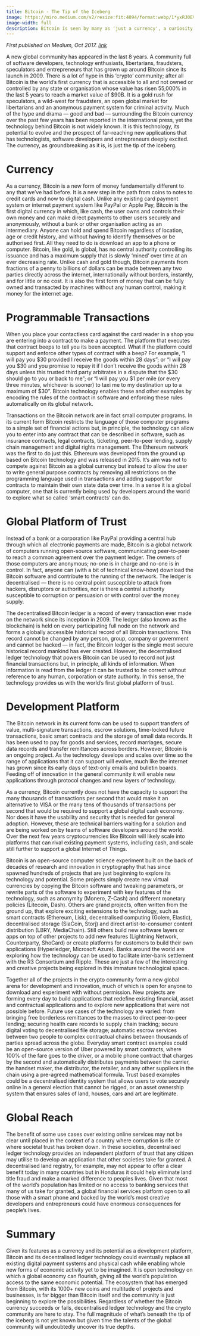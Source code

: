 ```yaml
---
title: Bitcoin - The Tip of the Iceberg
image: https://miro.medium.com/v2/resize:fit:4094/format:webp/1*yxRJ0EVjyp3v6Gt5fSx49g.png
image-width: full
description: Bitcoin is seen by many as 'just a currency', a curiosity or a downright scam. But its the potential of its technology to evolve and the prospect of far-reaching new applications has technologists, software developers and entrepreneurs deeply excited. The currency, as groundbreaking as it is, is just the tip of the iceberg.
---
```


*First published on Medium, Oct 2017. [link](https://medium.com/@dnpotter/https-medium-com-bitcoin-the-tip-of-the-iceberg-4a9e5bcc352b)*

A new global community has appeared in the last 8 years. A community full of software developers, technology enthusiasts, libertarians, fraudsters, speculators and entrepreneurs that has grown up around Bitcoin since its launch in 2009. There is a lot of hype in this ‘crypto’ community; after all Bitcoin is the world’s first currency that is accessible to all and not owned or controlled by any state or organisation whose value has risen 55,000% in the last 5 years to reach a market value of $90B. It is a gold rush for speculators, a wild-west for fraudsters, an open global market for libertarians and an anonymous payment system for criminal activity. Much of the hype and drama — good and bad — surrounding the Bitcoin currency over the past few years has been reported in the international press, yet the technology behind Bitcoin is not widely known. It is this technology, its potential to evolve and the prospect of far-reaching new applications that has technologists, software developers and entrepreneurs deeply excited. The currency, as groundbreaking as it is, is just the tip of the iceberg.

# Currency

As a currency, Bitcoin is a new form of money fundamentally different to any that we’ve had before. It is a new step in the path from coins to notes to credit cards and now to digital cash. Unlike any existing card payment system or internet payment system like PayPal or Apple Pay, Bitcoin is the first digital currency in which, like cash, the user owns and controls their own money and can make direct payments to other users securely and anonymously, without a bank or other organisation acting as an intermediary. Anyone can hold and spend Bitcoin regardless of location, age or credit history, and without having to identify themselves or be authorised first. All they need to do is download an app to a phone or computer. Bitcoin, like gold, is global, has no central authority controlling its issuance and has a maximum supply that is slowly ‘mined’ over time at an ever decreasing rate. Unlike cash and gold though, Bitcoin payments from fractions of a penny to billions of dollars can be made between any two parties directly across the internet, internationally without borders, instantly, and for little or no cost. It is also the first form of money that can be fully owned and transacted by machines without any human control, making it money for the internet age.

# Programmable Transactions

When you place your contactless card against the card reader in a shop you are entering into a contract to make a payment. The platform that executes that contract beeps to tell you its been accepted. What if the platform could support and enforce other types of contract with a beep? For example, “I will pay you $30 provided I receive the goods within 28 days”; or “I will pay you $30 and you promise to repay it if I don’t receive the goods within 28 days unless this trusted third party arbitrates in a dispute that the $30 should go to you or back to me”; or “I will pay you $1 per mile (or every three minutes, whichever is sooner) to taxi me to my destination up to a maximum of $30”. Bitcoin technology enables these and other examples by encoding the rules of the contract in software and enforcing these rules automatically on its global network.

Transactions on the Bitcoin network are in fact small computer programs. In its current form Bitcoin restricts the language of those computer programs to a simple set of financial actions but, in principle, the technology can allow you to enter into any contract that can be described in software, such as insurance contracts, legal contracts, ticketing, peer-to-peer lending, supply chain management and digital rights management. The Ethereum network was the first to do just this. Ethereum was developed from the ground up based on Bitcoin technology and was released in 2015. It’s aim was not to compete against Bitcoin as a global currency but instead to allow the user to write general purpose contracts by removing all restrictions on the programming language used in transactions and adding support for contracts to maintain their own state data over time. In a sense it is a global computer, one that is currently being used by developers around the world to explore what so called ‘smart contracts’ can do.

# Global Platform of Trust

Instead of a bank or a corporation like PayPal providing a central hub through which all electronic payments are made, Bitcoin is a global network of computers running open-source software, communicating peer-to-peer to reach a common agreement over the payment ledger. The owners of those computers are anonymous; no-one is in charge and no-one is in control. In fact, anyone can (with a bit of technical know-how) download the Bitcoin software and contribute to the running of the network. The ledger is decentralised — there is no central point susceptible to attack from hackers, disruptors or authorities, nor is there a central authority susceptible to corruption or persuasion or with control over the money supply.

The decentralised Bitcoin ledger is a record of every transaction ever made on the network since its inception in 2009. The ledger (also known as the blockchain) is held on every participating full node on the network and forms a globally accessible historical record of all Bitcoin transactions. This record cannot be changed by any person, group, company or government and cannot be hacked — in fact, the Bitcoin ledger is the single most secure historical record mankind has ever created. However, the decentralised ledger technology that powers Bitcoin can be used to record not just financial transactions but, in principle, all kinds of information. When information is read from the ledger it can be trusted to be correct without reference to any human, corporation or state authority. In this sense, the technology provides us with the world’s first global platform of trust.

# Development Platform

The Bitcoin network in its current form can be used to support transfers of value, multi-signature transactions, escrow solutions, time-locked future transactions, basic smart contracts and the storage of small data records. It has been used to pay for goods and services, record marriages, secure data records and transfer remittances across borders. However, Bitcoin is an ongoing project. As the technology develops and scales over time so the range of applications that it can support will evolve, much like the internet has grown since its early days of text-only emails and bulletin boards. Feeding off of innovation in the general community it will enable new applications through protocol changes and new layers of technology.

As a currency, Bitcoin currently does not have the capacity to support the many thousands of transactions per second that would make it an alternative to VISA or the many tens of thousands of transactions per second that would be required to support a global digital cash economy. Nor does it have the usability and security that is needed for general adoption. However, these are technical barriers waiting for a solution and are being worked on by teams of software developers around the world. Over the next few years cryptocurrencies like Bitcoin will likely scale into platforms that can rival existing payment systems, including cash, and scale still further to support a global Internet of Things.

Bitcoin is an open-source computer science experiment built on the back of decades of research and innovation in cryptography that has since spawned hundreds of projects that are just beginning to explore its technology and potential. Some projects simply create new virtual currencies by copying the Bitcoin software and tweaking parameters, or rewrite parts of the software to experiment with key features of the technology, such as anonymity (Monero, Z-Cash) and different monetary policies (Litecoin, Dash). Others are grand projects, often written from the ground up, that explore exciting extensions to the technology, such as smart contracts (Ethereum, Lisk), decentralised computing (Golem, Elastic), decentralised storage (SiaCoin, Storj) and direct artist-to-consumer content distribution (LBRY, MediaChain). Still others build new software layers or apps on top of other projects to add new features (Lightning Network, Counterparty, ShoCard) or create platforms for customers to build their own applications (Hyperledger, Microsoft Azure). Banks around the world are exploring how the technology can be used to facilitate inter-bank settlement with the R3 Consortium and Ripple. These are just a few of the interesting and creative projects being explored in this immature technological space.

Together all of the projects in the crypto community form a new global arena for development and innovation, much of which is open for anyone to download and experiment with without permission. New projects are forming every day to build applications that redefine existing financial, asset and contractual applications and to explore new applications that were not possible before. Future use cases of the technology are varied: from bringing free borderless remittances to the masses to direct peer-to-peer lending; securing health care records to supply chain tracking; secure digital voting to decentralised file storage; automatic escrow services between two people to complex contractual chains between thousands of parties spread across the globe. Everyday smart contract examples could be an open-source version of Uber powered by smart contracts, where 100% of the fare goes to the driver, or a mobile phone contract that charges by the second and automatically distributes payments between the carrier, the handset maker, the distributor, the retailer, and any other suppliers in the chain using a pre-agreed mathematical formula. Trust based examples could be a decentralised identity system that allows users to vote securely online in a general election that cannot be rigged, or an asset ownership system that ensures sales of land, houses, cars and art are legitimate.

# Global Reach

The benefit of some use cases over existing online services may not be clear until placed in the context of a country where corruption is rife or where societal trust has broken down. In these societies, decentralised ledger technology provides an independent platform of trust that any citizen may utilise to develop an application that other societies take for granted. A decentralised land registry, for example, may not appear to offer a clear benefit today in many countries but in Honduras it could help eliminate land title fraud and make a marked difference to peoples lives. Given that most of the world’s population has limited or no access to banking services that many of us take for granted, a global financial services platform open to all those with a smart phone and backed by the world’s most creative developers and entrepreneurs could have enormous consequences for people’s lives.

# Summary

Given its features as a currency and its potential as a development platform, Bitcoin and its decentralised ledger technology could eventually replace all existing digital payment systems and physical cash while enabling whole new forms of economic activity yet to be imagined. It is open technology on which a global economy can flourish, giving all the world’s population access to the same economic potential. The ecosystem that has emerged from Bitcoin, with its 1000+ new coins and multitude of projects and businesses, is far bigger than Bitcoin itself and the community is just beginning to explore the possibilities. Regardless of whether the Bitcoin currency succeeds or fails, decentralised ledger technology and the crypto community are here to stay. The full magnitude of what’s beneath the tip of the iceberg is not yet known but given time the talents of the global community will undoubtedly uncover its true depths.